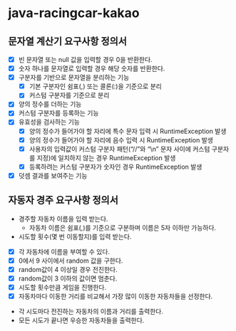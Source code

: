 # java-racingcar-kakao

## 문자열 계산기 요구사항 정의서
- [X] 빈 문자열 또는 null 값을 입력할 경우 0을 반환한다.
- [x] 숫자 하나를 문자열로 입력할 경우 해당 숫자를 반환한다.
- [x] 구분자를 기반으로 문자열을 분리하는 기능
  - [x] 기본 구분자인 쉼표(,) 또는 콜론(:)을 기준으로 분리
  - [x] 커스텀 구분자를 기준으로 분리
- [x] 양의 정수를 더하는 기능
- [x] 커스텀 구분자를 등록하는 기능
- [x] 유효성을 검사하는 기능
  - [x] 양의 정수가 들어가야 할 자리에 특수 문자 입력 시 RuntimeException 발생
  - [x] 양의 정수가 들어가야 할 자리에 음수 입력 시 RuntimeException 발생
  - [x] 사용자의 입력값이 커스텀 구분자 패턴(“//”와 “\n” 문자 사이에 커스텀 구분자를 지정)에 일치하지 않는 경우 RuntimeException 발생
  - [x] 등록하려는 커스텀 구분자가 숫자인 경우 RuntimeException 발생
- [x] 덧셈 결과를 보여주는 기능

## 자동자 경주 요구사항 정의서
- 경주할 자동차 이름을 입력 받는다.
  - 자동차 이름은 쉼표(,)를 기준으로 구분하며 이름은 5자 이하만 가능하다.
- 시도할 횟수(몇 번 이동할지)를 입력 받는다.
- [x] 각 자동차에 이름을 부여할 수 있다.
- [x] 0에서 9 사이에서 random 값을 구한다.
- [x] random값이 4 이상일 경우 전진한다. 
- [x] random값이 3 이하의 값이면 멈춘다.
- [x] 시도할 횟수만큼 게임을 진행한다.
- [x] 자동차마다 이동한 거리를 비교해서 가장 많이 이동한 자동차들을 선정한다.
- 각 시도마다 전진하는 자동차의 이름과 거리를 출력한다.
- 모든 시도가 끝나면 우승한 자동차들을 출력한다.
